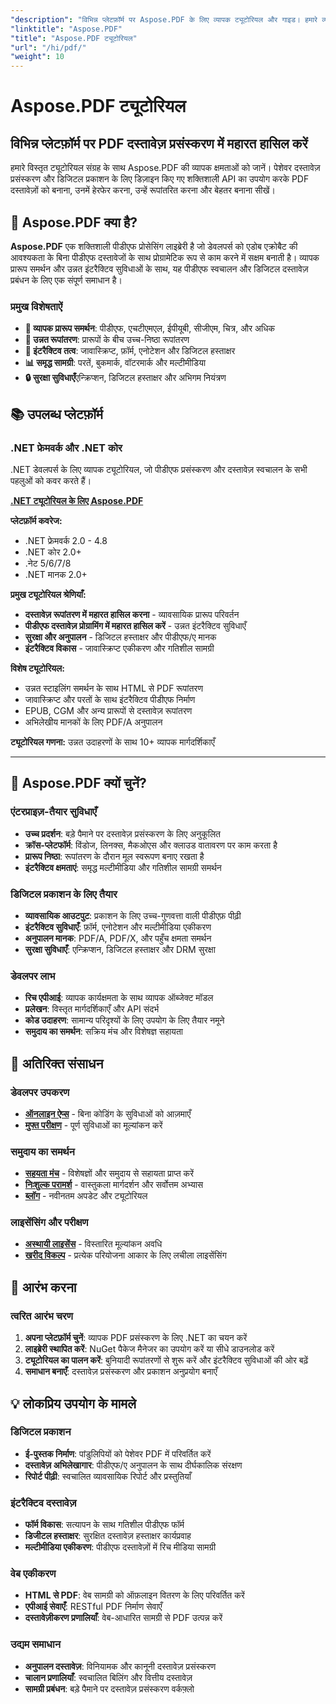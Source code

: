```yaml
---
"description": "विभिन्न प्लेटफ़ॉर्म पर Aspose.PDF के लिए व्यापक ट्यूटोरियल और गाइड। हमारे व्यापक ट्यूटोरियल संग्रह के साथ PDF दस्तावेज़ निर्माण, हेरफेर, रूपांतरण और इंटरैक्टिव सुविधाओं में महारत हासिल करें।"
"linktitle": "Aspose.PDF"
"title": "Aspose.PDF ट्यूटोरियल"
"url": "/hi/pdf/"
"weight": 10
---
```


# Aspose.PDF ट्यूटोरियल

## विभिन्न प्लेटफ़ॉर्म पर PDF दस्तावेज़ प्रसंस्करण में महारत हासिल करें

हमारे विस्तृत ट्यूटोरियल संग्रह के साथ Aspose.PDF की व्यापक क्षमताओं को जानें। पेशेवर दस्तावेज़ प्रसंस्करण और डिजिटल प्रकाशन के लिए डिज़ाइन किए गए शक्तिशाली API का उपयोग करके PDF दस्तावेज़ों को बनाना, उनमें हेरफेर करना, उन्हें रूपांतरित करना और बेहतर बनाना सीखें।

## 🚀 Aspose.PDF क्या है?

**Aspose.PDF** एक शक्तिशाली पीडीएफ प्रोसेसिंग लाइब्रेरी है जो डेवलपर्स को एडोब एक्रोबैट की आवश्यकता के बिना पीडीएफ दस्तावेजों के साथ प्रोग्रामेटिक रूप से काम करने में सक्षम बनाती है। व्यापक प्रारूप समर्थन और उन्नत इंटरैक्टिव सुविधाओं के साथ, यह पीडीएफ स्वचालन और डिजिटल दस्तावेज़ प्रबंधन के लिए एक संपूर्ण समाधान है।

### प्रमुख विशेषताऐं
- **📄 व्यापक प्रारूप समर्थन**: पीडीएफ, एचटीएमएल, ईपीयूबी, सीजीएम, चित्र, और अधिक
- **🔄 उन्नत रूपांतरण**: प्रारूपों के बीच उच्च-निष्ठा रूपांतरण
- **🎨 इंटरैक्टिव तत्व**: जावास्क्रिप्ट, फ़ॉर्म, एनोटेशन और डिजिटल हस्ताक्षर
- **📊 समृद्ध सामग्री**: परतें, बुकमार्क, वॉटरमार्क और मल्टीमीडिया
- **🔒 सुरक्षा सुविधाएँ**एन्क्रिप्शन, डिजिटल हस्ताक्षर और अभिगम नियंत्रण

## 📚 उपलब्ध प्लेटफ़ॉर्म

### .NET फ्रेमवर्क और .NET कोर
.NET डेवलपर्स के लिए व्यापक ट्यूटोरियल, जो पीडीएफ प्रसंस्करण और दस्तावेज़ स्वचालन के सभी पहलुओं को कवर करते हैं।

**[.NET ट्यूटोरियल के लिए Aspose.PDF](./net/)**

**प्लेटफ़ॉर्म कवरेज:**
- .NET फ्रेमवर्क 2.0 - 4.8
- .NET कोर 2.0+
- .नेट 5/6/7/8
- .NET मानक 2.0+

**प्रमुख ट्यूटोरियल श्रेणियाँ:**
- **दस्तावेज़ रूपांतरण में महारत हासिल करना** - व्यावसायिक प्रारूप परिवर्तन
- **पीडीएफ दस्तावेज़ प्रोग्रामिंग में महारत हासिल करें** - उन्नत इंटरैक्टिव सुविधाएँ
- **सुरक्षा और अनुपालन** - डिजिटल हस्ताक्षर और पीडीएफ/ए मानक
- **इंटरैक्टिव विकास** - जावास्क्रिप्ट एकीकरण और गतिशील सामग्री

**विशेष ट्यूटोरियल:**
- उन्नत स्टाइलिंग समर्थन के साथ HTML से PDF रूपांतरण
- जावास्क्रिप्ट और परतों के साथ इंटरैक्टिव पीडीएफ निर्माण
- EPUB, CGM और अन्य प्रारूपों से दस्तावेज़ रूपांतरण
- अभिलेखीय मानकों के लिए PDF/A अनुपालन

**ट्यूटोरियल गणना:** उन्नत उदाहरणों के साथ 10+ व्यापक मार्गदर्शिकाएँ

---

## 🎯 Aspose.PDF क्यों चुनें?

### **एंटरप्राइज़-तैयार सुविधाएँ**
- **उच्च प्रदर्शन**: बड़े पैमाने पर दस्तावेज़ प्रसंस्करण के लिए अनुकूलित
- **क्रॉस-प्लेटफॉर्म**: विंडोज, लिनक्स, मैकओएस और क्लाउड वातावरण पर काम करता है
- **प्रारूप निष्ठा**: रूपांतरण के दौरान मूल स्वरूपण बनाए रखता है
- **इंटरैक्टिव क्षमताएं**: समृद्ध मल्टीमीडिया और गतिशील सामग्री समर्थन

### **डिजिटल प्रकाशन के लिए तैयार**
- **व्यावसायिक आउटपुट**: प्रकाशन के लिए उच्च-गुणवत्ता वाली पीडीएफ़ पीढ़ी
- **इंटरैक्टिव सुविधाएँ**: फ़ॉर्म, एनोटेशन और मल्टीमीडिया एकीकरण
- **अनुपालन मानक**: PDF/A, PDF/X, और पहुँच क्षमता समर्थन
- **सुरक्षा सुविधाएँ**: एन्क्रिप्शन, डिजिटल हस्ताक्षर और DRM सुरक्षा

### **डेवलपर लाभ**
- **रिच एपीआई**: व्यापक कार्यक्षमता के साथ व्यापक ऑब्जेक्ट मॉडल
- **प्रलेखन**: विस्तृत मार्गदर्शिकाएँ और API संदर्भ
- **कोड उदाहरण**: सामान्य परिदृश्यों के लिए उपयोग के लिए तैयार नमूने
- **समुदाय का समर्थन**: सक्रिय मंच और विशेषज्ञ सहायता

## 🔗 अतिरिक्त संसाधन

### **डेवलपर उपकरण**
- **[ऑनलाइन ऐप्स](https://products.aspose.app/pdf/family)** - बिना कोडिंग के सुविधाओं को आज़माएँ
- **[मुफ्त परीक्षण](https://releases.aspose.com/pdf/net/)** - पूर्ण सुविधाओं का मूल्यांकन करें

### **समुदाय का समर्थन**
- **[सहयता मंच](https://forum.aspose.com/c/pdf/10)** - विशेषज्ञों और समुदाय से सहायता प्राप्त करें
- **[निःशुल्क परामर्श](https://aspose.com/consulting)** - वास्तुकला मार्गदर्शन और सर्वोत्तम अभ्यास
- **[ब्लॉग](https://blog.aspose.com/category/pdf/)** - नवीनतम अपडेट और ट्यूटोरियल

### **लाइसेंसिंग और परीक्षण**
- **[अस्थायी लाइसेंस](https://conholdate.com/temporary-license/)** - विस्तारित मूल्यांकन अवधि
- **[खरीद विकल्प](https://conholdate.com/purchase/)** - प्रत्येक परियोजना आकार के लिए लचीला लाइसेंसिंग

## 🚀 आरंभ करना

### त्वरित आरंभ चरण
1. **अपना प्लेटफ़ॉर्म चुनें**: व्यापक PDF प्रसंस्करण के लिए .NET का चयन करें
2. **लाइब्रेरी स्थापित करें**: NuGet पैकेज मैनेजर का उपयोग करें या सीधे डाउनलोड करें
3. **ट्यूटोरियल का पालन करें**: बुनियादी रूपांतरणों से शुरू करें और इंटरैक्टिव सुविधाओं की ओर बढ़ें
4. **समाधान बनाएँ**: दस्तावेज़ प्रसंस्करण और प्रकाशन अनुप्रयोग बनाएँ

## 💡 लोकप्रिय उपयोग के मामले

### **डिजिटल प्रकाशन**
- **ई-पुस्तक निर्माण**: पांडुलिपियों को पेशेवर PDF में परिवर्तित करें
- **दस्तावेज़ अभिलेखागार**: पीडीएफ/ए अनुपालन के साथ दीर्घकालिक संरक्षण
- **रिपोर्ट पीढ़ी**: स्वचालित व्यावसायिक रिपोर्ट और प्रस्तुतियाँ

### **इंटरैक्टिव दस्तावेज़**
- **फॉर्म विकास**: सत्यापन के साथ गतिशील पीडीएफ फॉर्म
- **डिजीटल हस्ताक्षर**: सुरक्षित दस्तावेज़ हस्ताक्षर कार्यप्रवाह
- **मल्टीमीडिया एकीकरण**: पीडीएफ दस्तावेज़ों में रिच मीडिया सामग्री

### **वेब एकीकरण**
- **HTML से PDF**: वेब सामग्री को ऑफ़लाइन वितरण के लिए परिवर्तित करें
- **एपीआई सेवाएँ**: RESTful PDF निर्माण सेवाएँ
- **दस्तावेज़ीकरण प्रणालियाँ**: वेब-आधारित सामग्री से PDF उत्पन्न करें

### **उद्यम समाधान**
- **अनुपालन दस्तावेज़**: विनियामक और कानूनी दस्तावेज़ प्रसंस्करण
- **चालान प्रणालियाँ**: स्वचालित बिलिंग और वित्तीय दस्तावेज़
- **सामग्री प्रबंधन**: बड़े पैमाने पर दस्तावेज़ प्रसंस्करण वर्कफ़्लो